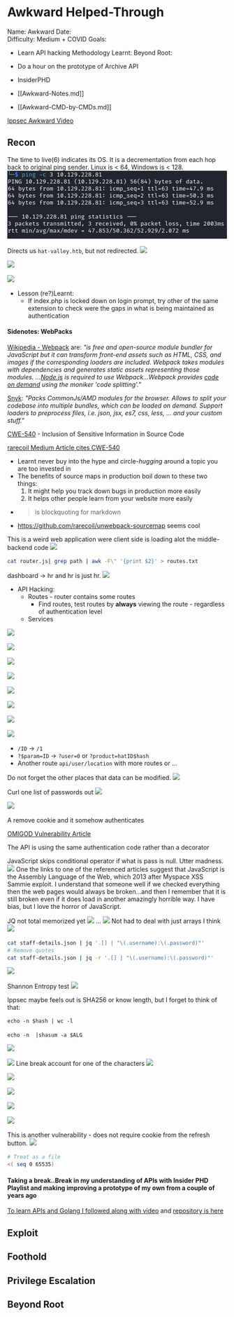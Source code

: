 # Awkward Helped-Through

Name: Awkward
Date:  
Difficulty:  Medium + COVID 
Goals: 
- Learn API hacking Methodology
Learnt:
Beyond Root:
- Do a hour on the prototype of Archive API
- InsiderPHD 

- [[Awkward-Notes.md]]
- [[Awkward-CMD-by-CMDs.md]]

[Ippsec Awkward Video](https://www.youtube.com/watch?v=gmaizI5Xcqs)

## Recon

The time to live(6) indicates its OS. It is a decrementation from each hop back to original ping sender. Linux is < 64, Windows is < 128.
![ping](Screenshots/ping.png)

Directs us `hat-valley.htb`, but not redirected.
![](hatvalleyhtb.png)

![](storefromffuf.png)

![](storeauth.png)
- Lesson (re?)Learnt:
	- If index.php is locked down on login prompt, try other of the same extension to check were the gaps in what is being maintained as authentication

#### Sidenotes: WebPacks

[Wikipedia - Webpack](https://en.wikipedia.org/wiki/Webpack) are: *"is free and open-source module bundler for JavaScript but it can transform front-end assets such as HTML, CSS, and images if the corresponding loaders are included. Webpack takes modules with dependencies and generates static assets representing those modules. ...[Node.js](https://en.wikipedia.org/wiki/Node.js "Node.js") is required to use Webpack...Webpack provides [code on demand](https://en.wikipedia.org/wiki/Code_on_demand "Code on demand") using the moniker 'code splitting'."* 

[Snyk](https://snyk.io/node-js/webpack): *"Packs CommonJs/AMD modules for the browser. Allows to split your codebase into multiple bundles, which can be loaded on demand. Support loaders to preprocess files, i.e. json, jsx, es7, css, less, ... and your custom stuff."*




[CWE-540](https://cwe.mitre.org/data/definitions/540.html) - Inclusion of Sensitive Information in Source Code

[rarecoil Medium Article cites CWE-540](https://medium.com/@rarecoil/spa-source-code-recovery-by-un-webpacking-source-maps-ef830fc2351d)
- Learnt never buy into the hype and circle-*hugging* around a topic you are too invested in 
- The benefits of source maps in production boil down to these two things:
	 1. It might help you track down bugs in production more easily  
	 2. It helps other people learn from your website more easily
- > is blockquoting for markdown
- https://github.com/rarecoil/unwebpack-sourcemap seems cool

This is a weird web application were client side is loading alot the middle-backend code
![](routersonthewebclient.png)

```bash
cat router.js| grep path | awk -F\" '{print $2}' > routes.txt
```

dashboard -> hr and hr is just hr.
![](checkoutthehrlogin.png)



- API Hacking:
	- Routes - router contains some routes
		- Find routes, test routes by **always** viewing the route - regardless of authentication level
	- Services



![](learnapiservices.png)


![](tryingtogetintoapis.png)

![](thegatewaytimeout.png)

![](checkeverything.png)

![](staffdetails-x.png)

![](staffdetails-0.png)

![](questionmarkuserequals0.png)

![](beanintheapi.png)

- `/ID` -> `/1` 
- `?$param=ID` -> `?user=0` or `?product=hatID$hash` 
- Another route `api/user/location` with more routes or ...

Do not forget the other places that data can be modified.
![](anothercookie.png)

Curl one list of passwords out
![](curlsetnocookie.png)

![](jqdisplayshowoff.png)

A remove cookie and it somehow authenticates 

[OMIGOD Vulnerability Article](https://www.wiz.io/blog/omigod-critical-vulnerabilities-in-omi-azure)

The API is using the same authentication code rather than a decorator

JavaScript skips conditional operator if what is pass is null. Utter madness.
![](javascriptisverybad.png)
One the links to one of the referenced articles suggest that JavaScript is the Assembly Language of the Web, which 2013 after Myspace XSS Sammie exploit. I understand that someone well if we checked everything then the web pages would always be broken...and then I remember that it is still broken even if it does load in another amazingly horrible way. I have bias, but I love the horror of JavaScript.

JQ not total memorized yet
![](sadme1.png)
...
![](sadme2.png)
Not had to deal with just arrays I think
![](thatiswhatwanted.png)

```bash
cat staff-details.json | jq '.[] | "\(.username):\(.password)"'
# Remove quotes
cat staff-details.json | jq -r '.[] | "\(.username):\(.password)"'
```

![](ippsecisJustQoolASF.png)

Shannon Entropy test
![](cyberchefshannonentropy.png)

Ippsec maybe feels out is SHA256 or know length, but I forget to think of that:
```
echo -n $hash | wc -l 

echo -n  |shasum -a $ALG

```
![](crackstation.png)

![](hashlengthtest.png)
Line break account for one of the characters
![](onebecauseoflinebreak.png)

![](christ123no.png)


![](hichris.png)

![](validusertimings.png)

![](54to66.png)

This is another vulnerability - does not require cookie from the refresh button.
![](potentialbruteforceparam.png)

```bash
# Treat as a file
<( seq 0 65535)
```

#### Taking a break..Break in my understanding of APIs with Insider PHD Playlist and making improving a prototype of my own from a couple of years ago

[To learn APIs and Golang I followed along with video](https://www.youtube.com/watch?v=2v11Ym6Ct9Q) and [repository is here](https://github.com/kubucation/go-rollercoaster-api)

## Exploit


## Foothold

## Privilege Escalation

## Beyond Root


